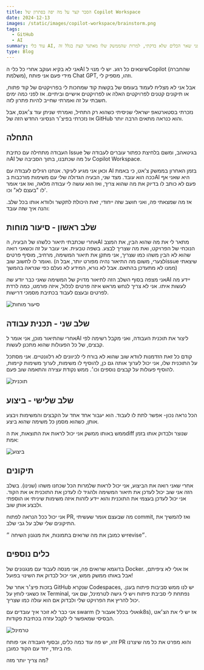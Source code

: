 ```yaml
---
title: הסבר קצר על מה יפה בפתרון של Copilot Workspace
date: 2024-12-13
images: /static/images/copilot-workspace/brainstorm.png
tags:
  - GitHub
  - AI
summary: עוד כלי AI, אבל אני חושב שיש בו יתרון על פני שאר הכלים שלא בדקתי, למרות שהממשק שלו מאתגר קצת בגלל זה.
type: Blog
---
```

אני לא בקיא ועוקב אחרי כל כלי הAI שיוצאים כל רגע. יש לי מנוי לCopilot (שהחברה משלמת), מידי פעם אני פותח Chat GPT, וזהו, מספיק לי.

אבל אני לא מצליח לעמוד בעומס של בקשות קוד שמחכות לי בפרויקטים של קוד פתוח, או תיקונים קטנים לפרויקטים האלה או לפרויקטים אישיים וביתיים. אז לפני כמה ימים חשבתי על זה ואמרתי שחייב להיות פתרון לזה.

נזכרתי בסטארטאפ ישראלי שניסיתי כשהוא רק התחיל, ואמרתי שניתן עוד צ׳אנס, אבל אז נזכרתי בפיצ׳ר הנסיוני החדש הזה של GitHub והוא כנראה מתאים הרבה יותר.

## התחלה

העבודה מתחילה עם כתיבת Issue בגיטאהב, ומשם בלחיצת כפתור עוברים לעבודה של הAI על מה שכתבנו, בתוך הסביבה של Copilot Workspace.

וכאן אני מגיע לעיקר. אנחנו רגילים לעבודה עם AI בזמן האחרון בממשק צ'אט, כי באמת ככה הוא עובד. מצד שני, הבעיה הגדולה שלי עם משימות מורכבות בAI היא שאני אף פעם לא כותב לו בדיוק את מה שהוא צריך, ואז הוא עושה לי עבודה מלאה, ואז אני אומר לו "בעצם לא" וכו'.

אז מה שמצאתי פה, ואני חושב שזה ייחודי, זאת היכולת לתקשר ולוודא אותו בכל שלב. והנה איך שזה עובד:

## שלב ראשון - סיעור מוחות

אחרי שכתבתי תיאור כלשהו של הבעיה, הAI מתאר לי את מה שהוא הבין, את המצב הנוכחי של הפרויקט, ואת מה שצריך לבצע. בשפה טבעית.
אני עובר על זה וכשאני רואה שהוא לא הבין משהו כמו שצריך, אני מתקן את תיאור המשימה, מרחיב, מוסיף פרטים ואומר לו לחשוב שוב. 
(לצערי, משום מה התיאור נהיה מפורט יותר, אבל הissue שיצאתי ממנו לא מתעדכן בהתאם. אבל לא נורא, המידע לא נעלם כפי שנראה בהמשך)

אני מצפה בסוף השלב הזה לתיאור מדויק של המשימה שאני כבר יודע שהAI יידע מה לעשות איתו. אני לא צריך לנחש מראש איזה פרטים לכלול, איזה פורמט, כמה לרדת לפרטים ובעצם לעבוד בכתיבת מסמכי דרישות.

![סיעור מוחות](/static/images/copilot-workspace/brainstorm.png)

## שלב שני - תכנית עבודה

אחרי שהתיאור מוכן, אני אומר לAI ליצור את תוכנית העבודה, ואני מקבל רשימה לפי קבצים, של כל הפעולות שהוא מתכנן לעשות.

קודם כל זאת הזדמנות לוודא שוב שהוא לא בורח לי לכיוונים לא רלוונטיים. אני מסתכל על התוכנית שלו, אני יכול לערוך אותה גם כן, להוסיף לו משימות, לערוך משימות קיימות, להוסיף פעולות על קבצים נוספים וכו׳. ממש נקודת עצירה והתאמה שוב פעם.

![תוכנית](/static/images/copilot-workspace/plan.png)

## שלב שלישי - ביצוע

הכל נראה נכון- אפשר לתת לו לעבוד. הוא יעבור אחד אחד על הקבצים והמשימות ויבצע אותן, כשהוא מסמן כל משימה שהוא ביצע.

ממש באותו ממשק אני יכול לראות את התוצאות, את הdiff שנוצר ולבדוק אותו בזמן אמת:

![ביצוע](/static/images/copilot-workspace/change.png)

## תיקונים

אחרי שאני רואה את הביצוע, אני יכול לראות שלמרות הכל שכחנו משהו (שנינו). בשלב הזה אני שוב יכול לעדכן את תיאור המשימה ולהגיד לו לעדכן את התוכנית או את הקוד. אני יכול לעדכן בעצמי את התוכנית והוא יידע לזהות איזה משימות שיניתי או הוספתי ולבצע אותן שוב.

אני יכול ככל הנראה לפתוח PR, מה שבעצם אומר שעשיתי commit, ואז להמשיך את התיקונים שלי שלב על גבי שלב.

יש כמובן את מה שרואים בתמונות, את מנגנון השיחה ״revise״.

## כלים נוספים

בדוגמא שרואים פה, אני מנסה לעבוד עם מנגנונים של Docker. אז אולי לא ציפיתם, אבל באותו ממשק ממש, אני יכול לבדוק את השינוי בפועל!

בזכות פיצ׳ר אחר של GitHub שנקרא Codespaces, יש לנו ממש סביבות פיתוח בענן. אז כשאני לוחץ על Terminal, נפתחת לי סביבת פיתוח ויש לי גישה לטרמינל, שם אני יכול להריץ את הפרויקט שלי ולבדוק אם הוא עולה כמו שצריך.

אני כבר לא זוכר איך עובדים עם swarm (ואולי בכלל אעבור לk8s), אז יש לי את הצ׳אט הבסיסי שמאפשר לי לקבל עזרה בכתיבת פקודות.

![טרמינל](/static/images/copilot-workspace/terminal.png)

זהו, יש פה עוד כמה כלים, ובסוף העבודה אני פותח PR והוא מפרט את כל מה שיצרנו פה ביחד, יחד עם הקוד כמובן.

מה צריך יותר מזה?